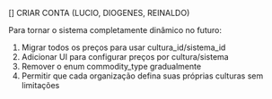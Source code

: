 [] CRIAR CONTA (LUCIO, DIOGENES, REINALDO)

Para tornar o sistema completamente dinâmico no futuro:

1. Migrar todos os preços para usar cultura_id/sistema_id
2. Adicionar UI para configurar preços por cultura/sistema
3. Remover o enum commodity_type gradualmente
4. Permitir que cada organização defina suas próprias culturas sem limitações
